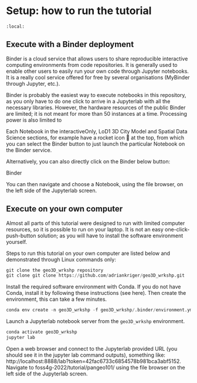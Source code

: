 # Setup: how to run the tutorial

```{contents}
:local:
```

## Execute with a Binder deployment

Binder is a cloud service that allows users to share reproducible interactive computing environments from code repositories. It is generally used to enable other users to easily run your own code through Jupyter notebooks. It is a really cool service offered for free by several organisations (MyBinder through Jupyter, etc.).

Binder is probably the easiest way to execute notebooks in this repository, as you only have to do one click to arrive in a Jupyterlab with all the necessary libraries. However, the hardware resources of the public Binder are limited; it is not meant for more than 50 instances at a time. Processing power is also limited to 

Each Notebook in the interactiveOnly, LoD1 3D City Model and Spatial Data Science sections, for example have a rocket icon 🚀 at the top, from which you can select the Binder button to just launch the particular Notebook on the Binder service.

Alternatively, you can also directly click on the Binder below button:

Binder

You can then navigate and choose a Notebook, using the file browser, on the left side of the Jupyterlab screen.

## Execute on your own computer

Almost all parts of this tutorial were designed to run with limited computer resources, so it is possible to run on your laptop. It is not an easy one-click-push-button solution; as you will have to install the software environment yourself. 

Steps to run this tutorial on your own computer are listed below and demonstrated through Linux commands only:
```python
git clone the geo3D_wrkshp repository
git clone git clone https://github.com/adriankriger/geo3D_wrkshp.git
```
Install the required software environment with Conda. If you do not have Conda, install it by following these instructions (see here). Then create the environment, this can take a few minutes.
```python
conda env create -n geo3D_wrkshp -f geo3D_wrkshp/.binder/environment.yml
```
Launch a Jupyterlab notebook server from the `geo3D_wrkshp` environment.
```python
conda activate geo3D_wrkshp
jupyter lab
```
Open a web browser and connect to the Jupyterlab provided URL (you should see it in the jupyter lab command outputs), something like: http://localhost:8888/lab?token=42fac6733c6854578b981bca3abf5152.
Navigate to foss4g-2022/tutorial/pangeo101/ using the file browser on the left side of the Jupyterlab screen.